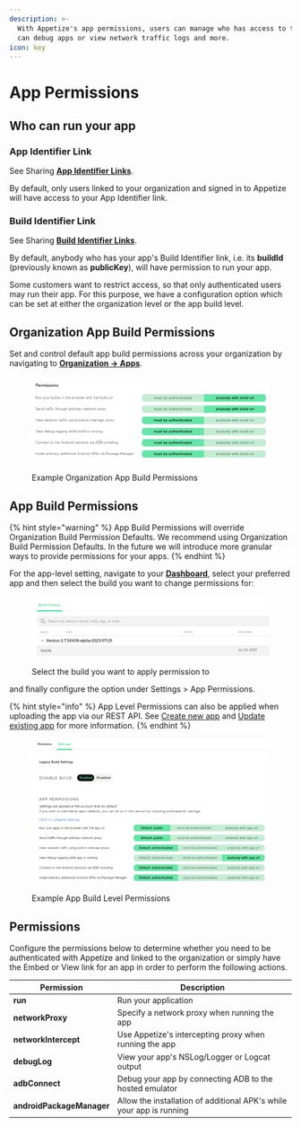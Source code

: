 ```yaml
---
description: >-
  With Appetize's app permissions, users can manage who has access to their app,
  can debug apps or view network traffic logs and more.
icon: key
---
```


# App Permissions

## Who can run your app

### App Identifier Link

See Sharing [**App Identifier Links**](../sharing-apps.md#app-identifier).

By default, only users linked to your organization and signed in to Appetize will have access to your App Identifier link.

### Build Identifier Link

See Sharing [**Build Identifier Links**](../sharing-apps.md#build-identifier).

By default, anybody who has your app's Build Identifier link, i.e. its **buildId** (previously known as **publicKey**), will have permission to run your app.

Some customers want to restrict access, so that only authenticated users may run their app. For this purpose, we have a configuration option which can be set at either the organization level or the app build level.

## Organization App Build Permissions

Set and control default app build permissions across your organization by navigating to [**Organization -> Apps**](https://appetize.io/organization/apps).

<figure><img src="../../.gitbook/assets/image (52).png" alt=""><figcaption><p>Example Organization App Build Permissions</p></figcaption></figure>

## App Build Permissions

{% hint style="warning" %}
App Build Permissions will override Organization Build Permission Defaults. We recommend using Organization Build Permission Defaults. In the future we will introduce more granular ways to provide permissions for your apps.
{% endhint %}

For the app-level setting, navigate to your [**Dashboard**](https://appetize.io/dashboard), select your preferred app and then select the build you want to change permissions for:

<figure><img src="../../.gitbook/assets/image (14).png" alt=""><figcaption><p>Select the build you want to apply permission to</p></figcaption></figure>

and finally configure the option under Settings >  App Permissions.

{% hint style="info" %}
App Level Permissions can also be applied when uploading the app via our REST API. See [Create new app](../../rest-api/create-new-app.md) and [Update existing app](../../rest-api/update-existing-app.md) for more information.
{% endhint %}

<figure><img src="../../.gitbook/assets/image (15).png" alt=""><figcaption><p>Example App Build Level Permissions</p></figcaption></figure>

## Permissions

Configure the permissions below to determine whether you need to be authenticated with Appetize and linked to the organization or simply have the Embed or View link for an app in order to perform the following actions.

| Permission                | Description                                                          |
| ------------------------- | -------------------------------------------------------------------- |
| **run**                   | Run your application                                                 |
| **networkProxy**          | Specify a network proxy when running the app                         |
| **networkIntercept**      | Use Appetize's intercepting proxy when running the app               |
| **debugLog**              | View your app's NSLog/Logger or Logcat output                        |
| **adbConnect**            | Debug your app by connecting ADB to the hosted emulator              |
| **androidPackageManager** | Allow the installation of additional APK's while your app is running |
